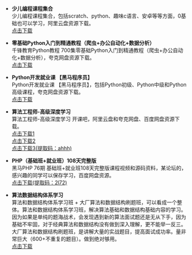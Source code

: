* **少儿编程课程集合**  
少儿编程课程集合，包括scratch、python、趣味c语言、安卓等等方面，0基础也可以学习，阿里云盘资源下载。  
[点击下载](https://www.aliyundrive.com/s/XZZ9isXVJVY)  

* **零基础Python入门到精通教程（爬虫+办公自动化+数据分析）**  
千锋教育Python教程 700集零基础Python入门到精通教程（爬虫+办公自动化+数据分析），夸克网盘资源下载。  
[点击下载](https://pan.quark.cn/s/0740057e1009)  

* **Python开发就业课 【黑马程序员】**  
Python开发就业课 【黑马程序员】，包括Python初级、Python中级和Python高级课程，夸克网盘资源下载。  
[点击下载](https://pan.quark.cn/s/4183cb184b65)  

* **算法工程师-高级深度学习**  
算法工程师-高级深度学习 开课吧，阿里云盘和夸克网盘、百度网盘资源下载。  
[点击下载1](https://pan.quark.cn/s/34819aa5305e)  
[点击下载2](https://www.aliyundrive.com/s/YsTfJX7ikbh)  
[点击下载3(提取码：ahhh)](https://pan.baidu.com/s/1q1k9YNf0oiGnNLNO2ngoWA?pwd=ahhh)  

* **PHP（基础班+就业班）108天完整版**  
黑马PHP 76期 基础班+就业班108天完整版课程视频和源码资料，某论坛的，感兴趣的同学可以保存学习，百度网盘资源。  
[点击下载(提取码：2l72)](https://pan.baidu.com/s/16Fij3EPto-LpEIM3xNoyeg?pwd=2l72)  

* **算法数据结构体系学习**  
算法和数据结构体系学习班 + 大厂算法和数据结构刷题班，可以看成一个整体。算法和数据结构体系学习班，解决算法基础和数据结构基础内容的学习。因为如果是单纯的题海战术，会发现遇到新的算法面试题还是无从下手，因为基础不牢固，对于经典算法和数据结构没有做到深入理解，更不能举一反三。大厂算法和数据结构刷题班，是讲解大量的实战题目，提高面试成功率。量非常巨大（600+不重复的题目）。做到绝对够用。  
[点击下载](https://www.aliyundrive.com/s/Gv6warpFRdi)  
